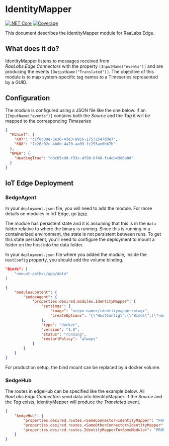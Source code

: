 # IdentityMapper
[![.NET Core](https://github.com/RaaLabs/IdentityMapper/actions/workflows/dotnet-core.yml/badge.svg)](https://github.com/RaaLabs/IdentityMapper/actions/workflows/dotnet-core.yml)
[![Coverage](https://sonarcloud.io/api/project_badges/measure?project=RaaLabs_IdentityMapper&metric=coverage)](https://sonarcloud.io/dashboard?id=RaaLabs_IdentityMapper)

This document describes the IdentityMapper module for RaaLabs Edge.

## What does it do?

IdentityMapper listens to messages received from *RaaLabs.Edge.Connectors* with the property `[InputName("events")]` and are producing the events `[OutputName("Translated")]`. The objective of this module is to map system-specific tag names to a Timeseries represented by a GUID.

## Configuration

The module is configured using a JSON file like the one below. If an `[InputName("events")]` contains both the *Source* and the *Tag* it will be mapped to the corresponding *Timeseries*

```json
{
  "KChief": {
    "K07": "c1f0c00e-3e36-43e3-8956-17572547d0e7",
    "K08": "7c26c02c-4b8d-4a70-aa09-fc295ae0bb7b"
  },
  "NMEA": {
    "HeadingTrue": "dbcb5edd-f93c-4f90-bf48-fc4eb4380a0d"
  }
}
```


## IoT Edge Deployment

### $edgeAgent

In your `deployment.json` file, you will need to add the module. For more details on modules in IoT Edge, go [here](https://docs.microsoft.com/en-us/azure/iot-edge/module-composition).

The module has persistent state and it is assuming that this is in the `data` folder relative to where the binary is running.
Since this is running in a containerized environment, the state is not persistent between runs. To get this state persistent, you'll
need to configure the deployment to mount a folder on the host into the data folder.

In your `deployment.json` file where you added the module, inside the `HostConfig` property, you should add the
volume binding.

```json
"Binds": [
    "<mount-path>:/app/data"
]
```

```json
{
    "modulesContent": {
        "$edgeAgent": {
            "properties.desired.modules.IdentityMapper": {
                "settings": {
                    "image": "<repo-name>/identitymapper:<tag>",
                    "createOptions": "{\"HostConfig\":{\"Binds\":[\"<mount-path>:/app/data\"]}}"
                },
                "type": "docker",
                "version": "1.0",
                "status": "running",
                "restartPolicy": "always"
            }
        }
    }
}
```

For production setup, the bind mount can be replaced by a docker volume.

### $edgeHub

The routes in edgeHub can be specified like the example below. All *RaaLabs.Edge.Connectors* send data into IdentityMapper. If the *Source* and the *Tag* exists, IdentityMapper will produce the *Translated* event. 

```json
{
    "$edgeHub": {
        "properties.desired.routes.<SomeConnector>IdentityMapper": "FROM /messages/modules/<SomeConnector>/outputs/* INTO BrokeredEndpoint(\"/modules/NewIdentityMapper/inputs/events\")",
        "properties.desired.routes.<SomeOtherConnector>IdentityMapper": "FROM /messages/modules/<SomeOtherConnector>/outputs/* INTO BrokeredEndpoint(\"/modules/NewIdentityMapper/inputs/events\")",
        "properties.desired.routes.IdentityMapperTo<SomeModule>": "FROM /messages/modules/IdentityMapper/outputs/Translated INTO BrokeredEndpoint(\"/modules/<SomeModule>/inputs/<inputevent>\")"
    }
}
```

